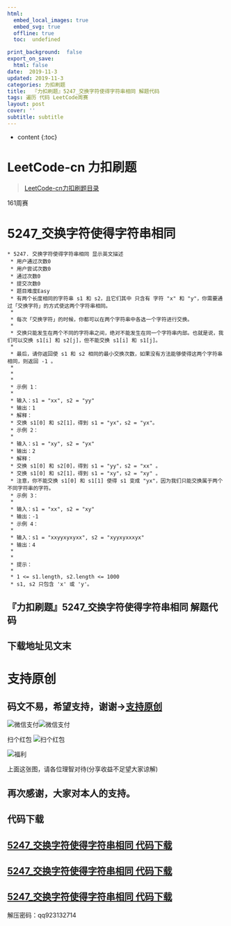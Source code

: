 ```yaml
---
html:
  embed_local_images: true
  embed_svg: true
  offline: true
  toc:  undefined

print_background:  false
export_on_save:
  html: false
date:  2019-11-3
updated: 2019-11-3
categories: 力扣刷题
title:  『力扣刷题』5247_交换字符使得字符串相同 解题代码
tags: 遍历 代码 LeetCode周赛
layout: post
cover: ''
subtitle: subtitle
---
```



* content
{:toc}

# LeetCode-cn 力扣刷题

> [LeetCode-cn力扣刷题目录](https://qq923132714.github.io/categories/ "LeetCode-cn力扣刷题目录")

161周赛
# 5247_交换字符使得字符串相同

```
* 5247. 交换字符使得字符串相同 显示英文描述
 * 用户通过次数0
 * 用户尝试次数0
 * 通过次数0
 * 提交次数0
 * 题目难度Easy
 * 有两个长度相同的字符串 s1 和 s2，且它们其中 只含有 字符 "x" 和 "y"，你需要通过「交换字符」的方式使这两个字符串相同。
 *
 * 每次「交换字符」的时候，你都可以在两个字符串中各选一个字符进行交换。
 *
 * 交换只能发生在两个不同的字符串之间，绝对不能发生在同一个字符串内部。也就是说，我们可以交换 s1[i] 和 s2[j]，但不能交换 s1[i] 和 s1[j]。
 *
 * 最后，请你返回使 s1 和 s2 相同的最小交换次数，如果没有方法能够使得这两个字符串相同，则返回 -1 。
 *
 *
 *
 * 示例 1：
 *
 * 输入：s1 = "xx", s2 = "yy"
 * 输出：1
 * 解释：
 * 交换 s1[0] 和 s2[1]，得到 s1 = "yx"，s2 = "yx"。
 * 示例 2：
 *
 * 输入：s1 = "xy", s2 = "yx"
 * 输出：2
 * 解释：
 * 交换 s1[0] 和 s2[0]，得到 s1 = "yy"，s2 = "xx" 。
 * 交换 s1[0] 和 s2[1]，得到 s1 = "xy"，s2 = "xy" 。
 * 注意，你不能交换 s1[0] 和 s1[1] 使得 s1 变成 "yx"，因为我们只能交换属于两个不同字符串的字符。
 * 示例 3：
 *
 * 输入：s1 = "xx", s2 = "xy"
 * 输出：-1
 * 示例 4：
 *
 * 输入：s1 = "xxyyxyxyxx", s2 = "xyyxyxxxyx"
 * 输出：4
 *
 *
 * 提示：
 *
 * 1 <= s1.length, s2.length <= 1000
 * s1, s2 只包含 'x' 或 'y'。
 ```

## 『力扣刷题』5247_交换字符使得字符串相同 解题代码


## 下载地址见文末

# 支持原创


## 码文不易，希望支持，谢谢->**[支持原创](http://blog.csdn.net/qq923132714/article/details/79399145)**
![微信支付](https://raw.githubusercontent.com/923132714/my_picture/master/blog/support/weixin.png)![微信支付](https://raw.githubusercontent.com/923132714/my_picture/master/blog/support/支付宝.png)

扫个红包
![扫个红包](https://raw.githubusercontent.com/923132714/my_picture/master/blog/support/扫码领红包.png "扫码领红包")

![福利](https://github.com/923132714/my_picture/blob/master/blog/support/%E7%A6%8F%E5%88%A9.png?raw=true "福利")

上面这张图，请各位理智对待(分享收益不足望大家谅解)

## 再次感谢，大家对本人的支持。


## **代码下载**

## [5247_交换字符使得字符串相同 代码下载](http://eunsetee.com/i9qS "5247_交换字符使得字符串相同 代码下载")

## [5247_交换字符使得字符串相同 代码下载](http://gestyy.com/w5U1H4 "5247_交换字符使得字符串相同 代码下载")

## [5247_交换字符使得字符串相同 代码下载](https://t00y.com/file/16848854-405890919 "5247_交换字符使得字符串相同 代码下载")


解压密码：qq923132714
